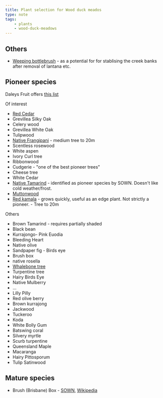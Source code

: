 ```yaml
---
title: Plant selection for Wood duck meados
type: note
tags: 
    - plants
    - wood-duck-meadows
---
```




## Others

- [Weeping bottlebrush](https://sown.com.au/melaleuca-viminalis-myrtaceae-weeping-bottlebrush-river-bottlebrush/) - as a potential for for stablising the creek banks after removal of lantana etc.

## Pioneer species

Daleys Fruit offers [this list](https://www.daleysfruit.com.au/Shop/Pioneer-Plants.html)

Of interest

- [Red Cedar](https://sown.com.au/toona-ciliata-meliaceae-red-cedar/)
- Grevillea Silky Oak
- Celery wood
- Grevillea White Oak
- Tulipwood
- [Native Frangipani](https://sown.com.au/hymenosporum-flavum-pittosporaceae-native-frangipani/) - medium tree to 20m
- Scentless rosewood
- White aspen
- Ivory Curl tree
- Ribbonwood
- Cudgerie - "one of the best pioneer trees"
- Cheese tree 
- White Cedar 
- [Native Tamarind](https://sown.com.au/diploglottis-australis-sapindaceae-native-tamarind/) - identified as pioneer species by SOWN. Doesn't like cold weather/frost. 
- [Muttonwood](https://sown.com.au/myrsine-variabilis-myrsinaceae-muttonwood/)
- [Red kamala](https://sown.com.au/mallotus-philippensis-euphorbiaceae-red-kamala/) - grows quickly, useful as an edge plant. Not strictly a pioneer. - Tree to 20m

Others

- Brown Tamarind - requires partially shaded
- Black bean
- Kurrajongo- Pink Euodia 
- Bleeding Heart 
- Native olive
- Sandpaper fig - Birds eye
- Brush box
- native rosella
- [Whalebone tree](https://sown.com.au/paratrophis-pendulina-moraceae-whalebone-tree/)
- Turpentine tree 
- Hairy Birds Eye 
- Native Mulberry
- ...
- Lilly Pilly
- Red olive berry
- Brown kurrajong 
- Jackwood
- Tuckeroo
- Koda
- White Bolly Gum
- Batswing coral
- Silvery myrtle 
- Scurb turpentine
- Queensland Maple 
- Macaranga 
- Hairy Pittosporum 
- Tulip Satinwood

## Mature species

- Brush (Brisbane) Box - [SOWN](https://sown.com.au/lophostemon-confertus-myrtacea-brush-box/), [Wikipedia](https://en.wikipedia.org/wiki/Lophostemon_confertus)

